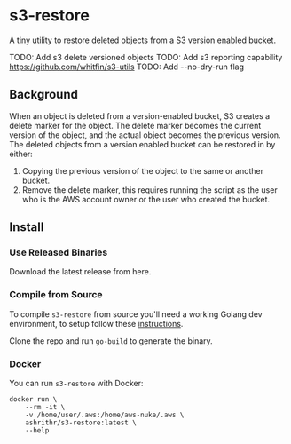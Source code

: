 # s3-restore

A tiny utility to restore deleted objects from a S3 version enabled bucket.

TODO: Add s3 delete versioned objects
TODO: Add s3 reporting capability https://github.com/whitfin/s3-utils
TODO: Add --no-dry-run flag

## Background

When an object is deleted from a version-enabled bucket, S3 creates a delete marker for the object.
The delete marker becomes the current version of the object, and the actual object becomes the
previous version. The deleted objects from a version enabled bucket can be restored in by either:

1. Copying the previous version of the object to the same or another bucket.
2. Remove the delete marker, this requires running the script as the user who is the AWS account
owner or the user who created the bucket.

## Install

### Use Released Binaries

Download the latest release from here.

### Compile from Source

To compile `s3-restore` from source you'll need a working Golang dev environment,
to setup follow these [instructions](https://golang.org/doc/install).

Clone the repo and run `go-build` to generate the binary.

### Docker

You can run `s3-restore` with Docker:

```
docker run \
    --rm -it \
    -v /home/user/.aws:/home/aws-nuke/.aws \
    ashrithr/s3-restore:latest \
    --help
```
